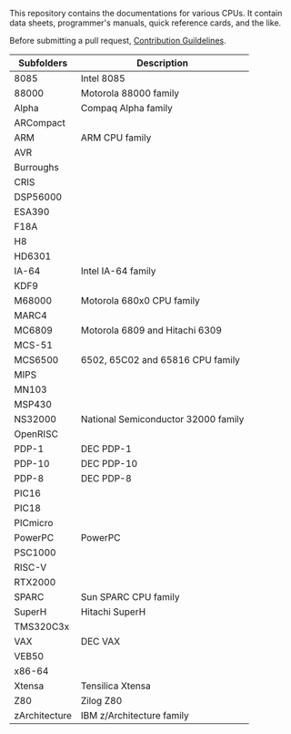 This repository contains the documentations for various CPUs. It contain data sheets, programmer's manuals, quick reference cards, and the like.

Before submitting a pull request, [Contribution Guildelines](contributing.md).

| Subfolders | Description |
| ---------- | ----------- |
| 8085 | Intel 8085 |
| 88000 | Motorola 88000 family |
| Alpha | Compaq Alpha family |
| ARCompact | |
| ARM | ARM CPU family |
| AVR | |
| Burroughs | |
| CRIS | |
| DSP56000 | |
| ESA390 | |
| F18A | |
| H8 | |
| HD6301 | |
| IA-64 | Intel IA-64 family |
| KDF9 | |
| M68000 | Motorola 680x0 CPU family |
| MARC4 | |
| MC6809 | Motorola 6809 and Hitachi 6309 |
| MCS-51 | |
| MCS6500 | 6502, 65C02 and 65816 CPU family |
| MIPS | |
| MN103 | |
| MSP430 | |
| NS32000 | National Semiconductor 32000 family |
| OpenRISC | |
| PDP-1 | DEC PDP-1 |
| PDP-10 | DEC PDP-10 |
| PDP-8 | DEC PDP-8 |
| PIC16 | |
| PIC18 | |
| PICmicro | |
| PowerPC | PowerPC |
| PSC1000 | |
| RISC-V | |
| RTX2000 | |
| SPARC | Sun SPARC CPU family |
| SuperH | Hitachi SuperH  |
| TMS320C3x | |
| VAX | DEC VAX |
| VEB50 | |
| x86-64 | |
| Xtensa | Tensilica Xtensa |
| Z80 | Zilog Z80 |
| zArchitecture | IBM z/Architecture family |
